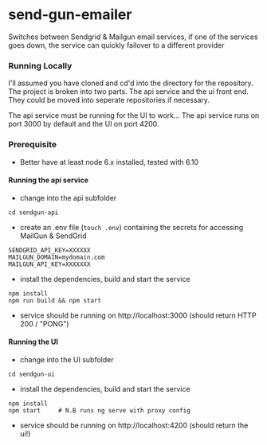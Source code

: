 # send-gun-emailer

Switches between Sendgrid &amp; Mailgun email services, if one of the services goes down, the service can quickly failover to a different provider


### Running Locally ###

I'll assumed you have cloned and cd'd into the directory for the repository. The project is broken into two parts. The api service and the ui front end. They could be moved into seperate repositories if necessary.

The api service must be running for the UI to work... The api service runs on port 3000 by default and the UI on port 4200.

### Prerequisite ###
* Better have at least node 6.x installed, tested with 6.10

#### Running the api service

 * change into the api subfolder

```
cd sendgun-api
```

  * create an .env file (`touch .env`) containing the secrets for accessing MailGun & SendGrid
    
```
SENDGRID_API_KEY=XXXXXX
MAILGUN_DOMAIN=mydomain.com
MAILGUN_API_KEY=XXXXXXX
```

  * install the dependencies, build and start the service
    
```
npm install
npm run build && npm start
```

  * service should be running on http://localhost:3000  (should return HTTP 200 / "PONG")

#### Running the UI

  * change into the UI subfolder
    
```
cd sendgun-ui
```

  * install the dependencies, build and start the service
    
```
npm install
npm start     # N.B runs ng serve with proxy config
```

  * service should be running on http://localhost:4200  (should return the ui!)

